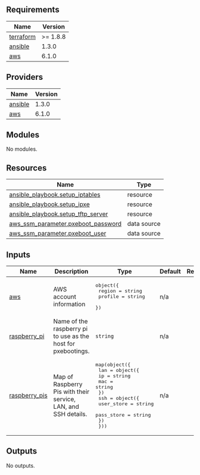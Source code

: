<!-- BEGIN_TF_DOCS -->
## Requirements

| Name | Version |
|------|---------|
| <a name="requirement_terraform"></a> [terraform](#requirement\_terraform) | >= 1.8.8 |
| <a name="requirement_ansible"></a> [ansible](#requirement\_ansible) | 1.3.0 |
| <a name="requirement_aws"></a> [aws](#requirement\_aws) | 6.1.0 |

## Providers

| Name | Version |
|------|---------|
| <a name="provider_ansible"></a> [ansible](#provider\_ansible) | 1.3.0 |
| <a name="provider_aws"></a> [aws](#provider\_aws) | 6.1.0 |

## Modules

No modules.

## Resources

| Name | Type |
|------|------|
| [ansible_playbook.setup_iptables](https://registry.terraform.io/providers/ansible/ansible/1.3.0/docs/resources/playbook) | resource |
| [ansible_playbook.setup_ipxe](https://registry.terraform.io/providers/ansible/ansible/1.3.0/docs/resources/playbook) | resource |
| [ansible_playbook.setup_tftp_server](https://registry.terraform.io/providers/ansible/ansible/1.3.0/docs/resources/playbook) | resource |
| [aws_ssm_parameter.pxeboot_password](https://registry.terraform.io/providers/hashicorp/aws/6.1.0/docs/data-sources/ssm_parameter) | data source |
| [aws_ssm_parameter.pxeboot_user](https://registry.terraform.io/providers/hashicorp/aws/6.1.0/docs/data-sources/ssm_parameter) | data source |

## Inputs

| Name | Description | Type | Default | Required |
|------|-------------|------|---------|:--------:|
| <a name="input_aws"></a> [aws](#input\_aws) | AWS account information | <pre>object({<br/>    region  = string<br/>    profile = string<br/>  })</pre> | n/a | yes |
| <a name="input_raspberry_pi"></a> [raspberry\_pi](#input\_raspberry\_pi) | Name of the raspberry pi to use as the host for pxebootings. | `string` | n/a | yes |
| <a name="input_raspberry_pis"></a> [raspberry\_pis](#input\_raspberry\_pis) | Map of Raspberry Pis with their service, LAN, and SSH details. | <pre>map(object({<br/>    lan = object({<br/>      ip  = string<br/>      mac = string<br/>    })<br/>    ssh = object({<br/>      user_store = string<br/>      pass_store = string<br/>    })<br/>  }))</pre> | n/a | yes |

## Outputs

No outputs.
<!-- END_TF_DOCS -->